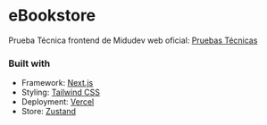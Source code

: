 # eBookstore
Prueba Técnica frontend de Midudev
web oficial: [Pruebas Técnicas](https://pruebastecnicas.com/)	

### Built with

- Framework: [Next.js](https://nextjs.org/)
- Styling: [Tailwind CSS](https://tailwindcss.com/)
- Deployment: [Vercel](https://vercel.com/)
- Store: [Zustand](https://docs.pmnd.rs/zustand/getting-started/introduction)